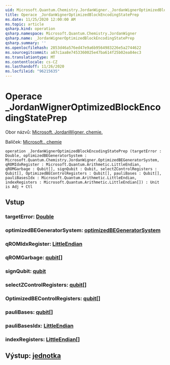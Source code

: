 ```yaml
---
uid: Microsoft.Quantum.Chemistry.JordanWigner._JordanWignerOptimizedBlockEncodingStatePrep
title: Operace _JordanWignerOptimizedBlockEncodingStatePrep
ms.date: 11/25/2020 12:00:00 AM
ms.topic: article
qsharp.kind: operation
qsharp.namespace: Microsoft.Quantum.Chemistry.JordanWigner
qsharp.name: _JordanWignerOptimizedBlockEncodingStatePrep
qsharp.summary: ''
ms.openlocfilehash: 2853d46a576ed47e9a6b9564983226e5a2744622
ms.sourcegitcommit: a87c1aa8e7453360025e47ba614f25b02ea84ec3
ms.translationtype: MT
ms.contentlocale: cs-CZ
ms.lasthandoff: 11/26/2020
ms.locfileid: "96215635"
---
```

# <a name="_jordanwigneroptimizedblockencodingstateprep-operation"></a>Operace _JordanWignerOptimizedBlockEncodingStatePrep

Obor názvů: [Microsoft. JordanWigner. chemie.](xref:Microsoft.Quantum.Chemistry.JordanWigner)

Balíček: [Microsoft.. chemie](https://nuget.org/packages/Microsoft.Quantum.Chemistry)




```qsharp
operation _JordanWignerOptimizedBlockEncodingStatePrep (targetError : Double, optimizedBEGeneratorSystem : Microsoft.Quantum.Chemistry.JordanWigner.OptimizedBEGeneratorSystem, qROMIdxRegister : Microsoft.Quantum.Arithmetic.LittleEndian, qROMGarbage : Qubit[], signQubit : Qubit, selectZControlRegisters : Qubit[], OptimizedBEControlRegisters : Qubit[], pauliBases : Qubit[], pauliBasesIdx : Microsoft.Quantum.Arithmetic.LittleEndian, indexRegisters : Microsoft.Quantum.Arithmetic.LittleEndian[]) : Unit is Adj + Ctl
```


## <a name="input"></a>Vstup

### <a name="targeterror--double"></a>targetError: [Double](xref:microsoft.quantum.lang-ref.double)




### <a name="optimizedbegeneratorsystem--optimizedbegeneratorsystem"></a>optimizedBEGeneratorSystem: [optimizedBEGeneratorSystem](xref:Microsoft.Quantum.Chemistry.JordanWigner.OptimizedBEGeneratorSystem)




### <a name="qromidxregister--littleendian"></a>qROMIdxRegister: [LittleEndian](xref:Microsoft.Quantum.Arithmetic.LittleEndian)




### <a name="qromgarbage--qubit"></a>qROMGarbage: [qubit](xref:microsoft.quantum.lang-ref.qubit)[]




### <a name="signqubit--qubit"></a>signQubit: [qubit](xref:microsoft.quantum.lang-ref.qubit)




### <a name="selectzcontrolregisters--qubit"></a>selectZControlRegisters: [qubit](xref:microsoft.quantum.lang-ref.qubit)[]




### <a name="optimizedbecontrolregisters--qubit"></a>OptimizedBEControlRegisters: [qubit](xref:microsoft.quantum.lang-ref.qubit)[]




### <a name="paulibases--qubit"></a>pauliBases: [qubit](xref:microsoft.quantum.lang-ref.qubit)[]




### <a name="paulibasesidx--littleendian"></a>pauliBasesIdx: [LittleEndian](xref:Microsoft.Quantum.Arithmetic.LittleEndian)




### <a name="indexregisters--littleendian"></a>indexRegisters: [LittleEndian](xref:Microsoft.Quantum.Arithmetic.LittleEndian)[]





## <a name="output--unit"></a>Výstup: [jednotka](xref:microsoft.quantum.lang-ref.unit)

